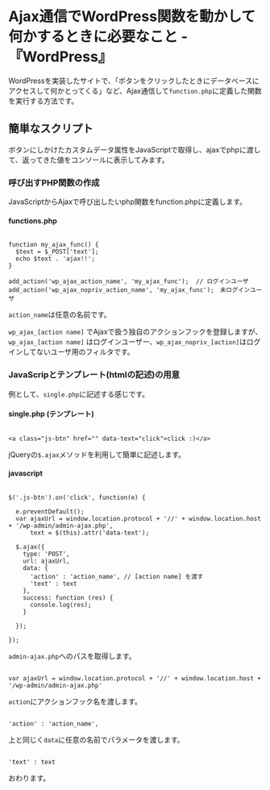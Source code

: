 # Ajax通信でWordPress関数を動かして何かするときに必要なこと -『WordPress』

WordPressを実装したサイトで、「ボタンをクリックしたときにデータベースにアクセスして何かとってくる」など、Ajax通信して`function.php`に定義した関数を実行する方法です。








## 簡単なスクリプト

ボタンにしかけたカスタムデータ属性をJavaScriptで取得し、ajaxでphpに渡して、返ってきた値をコンソールに表示してみます。





### 呼び出すPHP関数の作成

JavaScriptからAjaxで呼び出したいphp関数をfunction.phpに定義します。

#### functions.php

```

function my_ajax_func() {
  $text = $_POST['text'];
  echo $text . 'ajax!!';
}

add_action('wp_ajax_action_name', 'my_ajax_func');  // ログインユーザ
add_action('wp_ajax_nopriv_action_name', 'my_ajax_func');　未ログインユーザ

```

`action_name`は任意の名前です。

`wp_ajax_[action name]` でAjaxで扱う独自のアクションフックを登録しますが、`wp_ajax_[action name]` はログインユーザー、`wp_ajax_nopriv_[action]`はログインしてないユーザ用のフィルタです。





### JavaScripとテンプレート(htmlの記述)の用意

例として、`single.php`に記述する感じです。


#### single.php (テンプレート)

```

<a class="js-btn" href="" data-text="click">click :)</a>

```

jQueryの`$.ajax`メソッドを利用して簡単に記述します。


#### javascript


```

$('.js-btn').on('click', function(e) {

  e.preventDefault();
  var ajaxUrl = window.location.protocol + '//' + window.location.host + '/wp-admin/admin-ajax.php',
      text = $(this).attr('data-text');

  $.ajax({
    type: 'POST',
    url: ajaxUrl,
    data: {
      'action' : 'action_name', // [action name] を渡す
      'text' : text
    },
    success: function (res) {
      console.log(res);
    }

  });

});

```

`admin-ajax.php`へのパスを取得します。

```

var ajaxUrl = window.location.protocol + '//' + window.location.host + '/wp-admin/admin-ajax.php'

```

`action`にアクションフック名を渡します。

```

'action' : 'action_name',

```

上と同じく`data`に任意の名前でパラメータを渡します。

```

'text' : text

```







おわります。